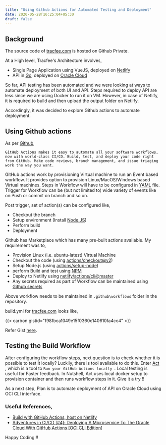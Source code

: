 ```yaml
---
title: "Using Github Actions for Automated Testing and Deployment"
date: 2020-05-28T10:25:04+05:30
draft: false
---
```


## Background

The source code of [tracfee.com](https://tracfee.com) is hosted on Github Private. 

At a High level, Tracfee's Architecture involves, 
- Single Page Application using VueJS, deployed on [Netlify](https://netlify.com)
- API in [Go](https://golang.org), deployed on [Oracle Cloud](https://www.oracle.com/in/cloud/)

So far, API testing has been automated and we were looking at ways to automate deployment of both UI and API. Steps required to deploy API are less since we are using Docker to run it on VM. However, in case of Netlify, it is required to build and then upload the output folder on Netlify. 

Accordingly, it was decided to explore Github actions to automate deployment.

## Using Github actions

As per [Github](https://github.com/features/actions),

```
GitHub Actions makes it easy to automate all your software workflows, now with world-class CI/CD. Build, test, and deploy your code right from GitHub. Make code reviews, branch management, and issue triaging work the way you want.
```

GitHub actions work by provisioning Virtual machine to run an Event based workflow. It provides option to provision Linux/MacOS/Windows based Virtual machines. Steps in Workflow will have to be configured in [YAML](https://yaml.org) file. Trigger for Workflow can be (but not limited to) wide variety of events like on Push or commit on branch and so on.

Post trigger, set of action(s) can be configured like,

- Checkout the branch 
- Setup environment (Install [Node.JS](https://github.com/actions/setup-node))
- Perform build
- Deployment

Github has Marketplace which has many pre-built actions available. My requirement was to,
- Provision Linux (i.e. ubuntu-latest) Virtual Machine
- Checkout the code (using [actions/checkout@v2](https://github.com/actions/checkout))
- Setup Node.js (using [actions/setup-node](https://github.com/actions/setup-node))
- perform Build and test using [NPM](https://www.npmjs.com/)
- Deploy to Netlify using [netlify/actions/cli@master](https://github.com/netlify/actions)
- Any secrets required as part of Workflow can be maintained using [Github secrets](https://help.github.com/en/actions/configuring-and-managing-workflows/creating-and-storing-encrypted-secrets)

Above workflow needs to be maintained in ```.github\workflows``` folder in the repository. 

build.yml for [tracfee.com](https://tracfee.com) looks like, 

{{< carbon gistid="f98fbca1049e15f0360c140610fa4cc4"  >}}

Refer Gist [here](https://gist.github.com/sachinsu/f98fbca1049e15f0360c140610fa4cc4).

## Testing the Build Workflow 

After configuring the workflow steps, next question is to check whether it is possible to test it locally? Luckily, there is tool available to do this. Enter [Act](https://github.com/nektos/act) , which is a tool to  ```Run your GitHub Actions locally ```.  Local testing is useful for Faster feedback. In Nutshell, Act uses local docker setup to provision container and then runs workflow steps in it. Give it a try !!

As a next step, Plan is to automate deployment of API on Oracle Cloud using OCI CLI interface. 

### Useful References,
- [Build with GitHub Actions, host on Netlify](https://medium.com/@MarekPukaj/build-with-github-actions-host-on-netlify-ebf5fa505616)
- [Adventures in CI/CD [#4]: Deploying A Microservice To The Oracle Cloud With GitHub Actions [OCI CLI Edition]](https://blogs.oracle.com/developers/adventures-in-cicd-4-deploying-a-microservice-to-the-oracle-cloud-with-github-actions-oci-cli-edition)

Happy Coding !!